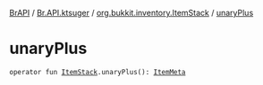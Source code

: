 [BrAPI](../../index.md) / [Br.API.ktsuger](../index.md) / [org.bukkit.inventory.ItemStack](index.md) / [unaryPlus](./unary-plus.md)

# unaryPlus

`operator fun `[`ItemStack`](https://hub.spigotmc.org/javadocs/spigot/org/bukkit/inventory/ItemStack.html)`.unaryPlus(): `[`ItemMeta`](https://hub.spigotmc.org/javadocs/spigot/org/bukkit/inventory/meta/ItemMeta.html)